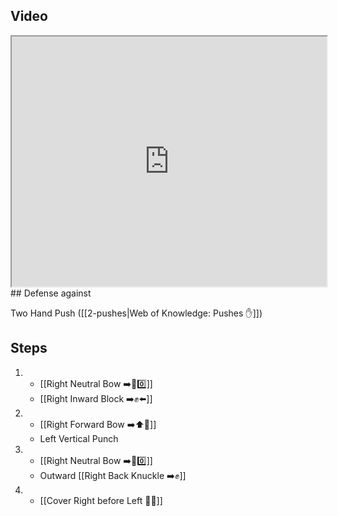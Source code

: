 ## Video

<iframe src="https://www.youtube.com/embed/IXZ6kr4VHQw?start=140&end=157" width="100%" height="400"></iframe>
## Defense against

Two Hand Push ([[2-pushes|Web of Knowledge: Pushes ✋]])

## Steps

1.  - [[Right Neutral Bow ➡️🦶0️⃣]]
    - [[Right Inward Block ➡️✊⬅️]]
2.  - [[Right Forward Bow ➡️⬆️🦶]]
    - Left Vertical Punch
3.  - [[Right Neutral Bow ➡️🦶0️⃣]]
    - Outward [[Right Back Knuckle ➡️✊]]
4.  - [[Cover Right before Left 🦶🔄]]
